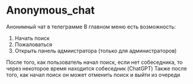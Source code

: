 # Anonymous_chat
Анонимный чат в телеграмме
В главном меню есть возможность:
1) Начать поиск
2) Пожаловаться
3) Открыть панель адмиистратора (только для администраторов)

После того, как пользователь начал поиск, если нет собеседника, то через некоторое время находится собеседник (ChatGPT)
Также после того, как начал поиск он может отменить поиск и выйти из очереди

